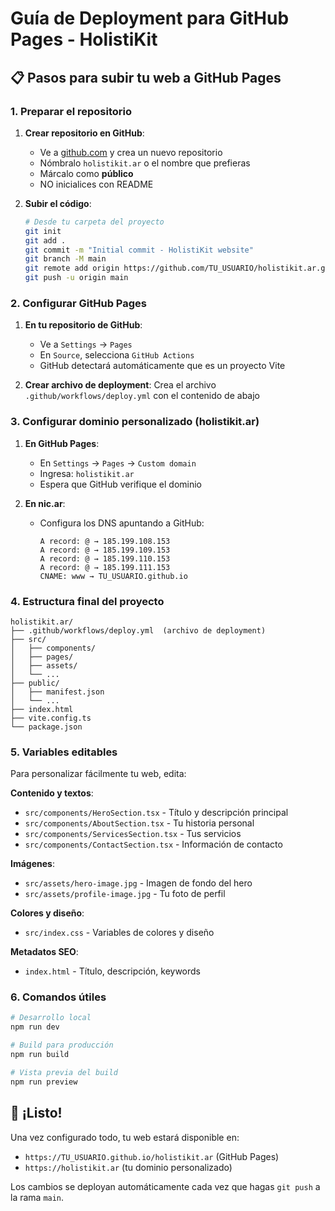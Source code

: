 # Guía de Deployment para GitHub Pages - HolistiKit

## 📋 Pasos para subir tu web a GitHub Pages

### 1. Preparar el repositorio

1. **Crear repositorio en GitHub**:
   - Ve a [github.com](https://github.com) y crea un nuevo repositorio
   - Nómbralo `holistikit.ar` o el nombre que prefieras
   - Márcalo como **público**
   - NO inicialices con README

2. **Subir el código**:
   ```bash
   # Desde tu carpeta del proyecto
   git init
   git add .
   git commit -m "Initial commit - HolistiKit website"
   git branch -M main
   git remote add origin https://github.com/TU_USUARIO/holistikit.ar.git
   git push -u origin main
   ```

### 2. Configurar GitHub Pages

1. **En tu repositorio de GitHub**:
   - Ve a `Settings` → `Pages`
   - En `Source`, selecciona `GitHub Actions`
   - GitHub detectará automáticamente que es un proyecto Vite

2. **Crear archivo de deployment**:
   Crea el archivo `.github/workflows/deploy.yml` con el contenido de abajo

### 3. Configurar dominio personalizado (holistikit.ar)

1. **En GitHub Pages**:
   - En `Settings` → `Pages` → `Custom domain`
   - Ingresa: `holistikit.ar`
   - Espera que GitHub verifique el dominio

2. **En nic.ar**:
   - Configura los DNS apuntando a GitHub:
     ```
     A record: @ → 185.199.108.153
     A record: @ → 185.199.109.153
     A record: @ → 185.199.110.153
     A record: @ → 185.199.111.153
     CNAME: www → TU_USUARIO.github.io
     ```

### 4. Estructura final del proyecto

```
holistikit.ar/
├── .github/workflows/deploy.yml  (archivo de deployment)
├── src/
│   ├── components/
│   ├── pages/
│   ├── assets/
│   └── ...
├── public/
│   ├── manifest.json
│   └── ...
├── index.html
├── vite.config.ts
└── package.json
```

### 5. Variables editables

Para personalizar fácilmente tu web, edita:

**Contenido y textos**: 
- `src/components/HeroSection.tsx` - Título y descripción principal
- `src/components/AboutSection.tsx` - Tu historia personal
- `src/components/ServicesSection.tsx` - Tus servicios
- `src/components/ContactSection.tsx` - Información de contacto

**Imágenes**:
- `src/assets/hero-image.jpg` - Imagen de fondo del hero
- `src/assets/profile-image.jpg` - Tu foto de perfil

**Colores y diseño**:
- `src/index.css` - Variables de colores y diseño

**Metadatos SEO**:
- `index.html` - Título, descripción, keywords

### 6. Comandos útiles

```bash
# Desarrollo local
npm run dev

# Build para producción
npm run build

# Vista previa del build
npm run preview
```

## 🚀 ¡Listo!

Una vez configurado todo, tu web estará disponible en:
- `https://TU_USUARIO.github.io/holistikit.ar` (GitHub Pages)
- `https://holistikit.ar` (tu dominio personalizado)

Los cambios se deployan automáticamente cada vez que hagas `git push` a la rama `main`.